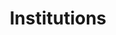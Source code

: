 ---
title: Institutions
description: Institutions list at UNAL
permalink: /en/institution/_key_
layout: institution-key
---